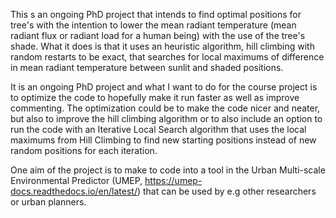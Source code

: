 This s an ongoing PhD project that intends to find optimal positions for tree's with the intention to lower the mean radiant temperature (mean radiant flux or radiant load for a human being) with the use of the tree's shade. What it does is that it uses an heuristic algorithm, hill climbing with random restarts to be exact, that searches for local maximums of difference in mean radiant temperature between sunlit and shaded positions.

It is an ongoing PhD project and what I want to do for the course project is to optimize the code to hopefully make it run faster as well as improve commenting. The optimization could be to make the code nicer and neater, but also to improve the hill climbing algorithm or to also include an option to run the code with an Iterative Local Search algorithm that uses the local maximums from Hill Climbing to find new starting positions instead of new random positions for each iteration.

One aim of the project is to make to code into a tool in the Urban Multi-scale Environmental Predictor (UMEP, https://umep-docs.readthedocs.io/en/latest/) that can be used by e.g other researchers or urban planners.
